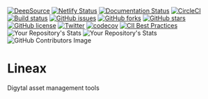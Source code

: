 [![DeepSource](https://deepsource.io/gh/KOSASIH/Lineax.svg/?label=active+issues&show_trend=true&token=ve6EiNv29t9x44jsFnlnyJq-)](https://deepsource.io/gh/KOSASIH/Lineax/?ref=repository-badge)
[![Netlify Status](https://api.netlify.com/api/v1/badges/b7aa1efd-154a-45cc-ac88-8adcdc18d57e/deploy-status)](https://app.netlify.com/sites/lineax/deploys)
[![Documentation Status](https://readthedocs.org/projects/lineax/badge/?version=latest)](https://lineax.readthedocs.io/en/latest/?badge=latest)
[![CircleCI](https://circleci.com/gh/KOSASIH/Lineax/tree/main.svg?style=svg)](https://circleci.com/gh/KOSASIH/Lineax/tree/main)
[![Build status](https://ci.appveyor.com/api/projects/status/n6ek87ux8o6al57s?svg=true)](https://ci.appveyor.com/project/KOSASIH/lineax)
[![GitHub issues](https://img.shields.io/github/issues/KOSASIH/Lineax)](https://github.com/KOSASIH/Lineax/issues)
[![GitHub forks](https://img.shields.io/github/forks/KOSASIH/Lineax)](https://github.com/KOSASIH/Lineax/network)
[![GitHub stars](https://img.shields.io/github/stars/KOSASIH/Lineax)](https://github.com/KOSASIH/Lineax/stargazers)
[![GitHub license](https://img.shields.io/github/license/KOSASIH/Lineax)](https://github.com/KOSASIH/Lineax/blob/main/LICENSE)
[![Twitter](https://img.shields.io/twitter/url?style=social&url=https%3A%2F%2Fmobile.twitter.com%2FKosasihg88G)](https://twitter.com/intent/tweet?text=Wow:&url=https%3A%2F%2Fmobile.twitter.com%2FKosasihg88G)
[![codecov](https://codecov.io/gh/KOSASIH/Lineax/branch/main/graph/badge.svg?token=U0TNBSNUJC)](https://codecov.io/gh/KOSASIH/Lineax)
[![CII Best Practices](https://bestpractices.coreinfrastructure.org/projects/5482/badge)](https://bestpractices.coreinfrastructure.org/projects/5482)
![Your Repository's Stats](https://github-readme-stats.vercel.app/api?username=KOSASIH&show_icons=true)
![Your Repository's Stats](https://github-readme-stats.vercel.app/api/top-langs/?username=KOSASIH&theme=blue-green)
![GitHub Contributors Image](https://contrib.rocks/image?repo=KOSASIH/Lineax)


# Lineax
Digytal asset management tools
